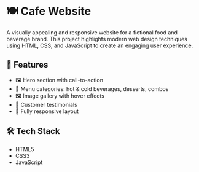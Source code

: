 # 🍽️ Cafe Website

A visually appealing and responsive website for a fictional food and beverage brand. This project highlights modern web design techniques using HTML, CSS, and JavaScript to create an engaging user experience.

## 🌟 Features

- 🖼️ Hero section with call-to-action
- 🍔 Menu categories: hot & cold beverages, desserts, combos
- 🖼️ Image gallery with hover effects
- 👥 Customer testimonials
- 📱 Fully responsive layout

## 🛠️ Tech Stack

- HTML5  
- CSS3  
- JavaScript
